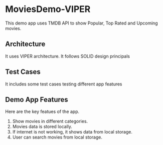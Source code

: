 # MoviesDemo-VIPER
This demo app uses TMDB API to show Popular, Top Rated and Upcoming movies.

## Architecture
It uses VIPER architecture. It follows SOLID design principals

## Test Cases
It includes some test cases testing different app features

## Demo App Features 
Here are the key featues of the app.
1. Show movies in different categories.
2. Movies data is stored locally.
3. If internet is not working, it shows data from local storage.
4. User can search movies from local storage.


